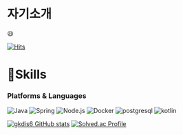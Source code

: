 # 자기소개

:smiley:

[![Hits](https://hits.seeyoufarm.com/api/count/incr/badge.svg?url=https%3A%2F%2Fgithub.com%2Fgkdis6&count_bg=%23B53DC8&title_bg=%23555555&icon=&icon_color=%23E7E7E7&title=hits&edge_flat=false)](https://hits.seeyoufarm.com)


# 💪Skills
### Platforms & Languages
![Java](https://img.shields.io/badge/Java-007396.svg?&style=for-the-badge&logo=Java&logoColor=white)
![Spring](https://img.shields.io/badge/Spring-6DB33F.svg?&style=for-the-badge&logo=Spring&logoColor=white)
![Node.js](https://img.shields.io/badge/nodedotjs-5FA04E.svg?&style=for-the-badge&logo=Node.js&logoColor=white)
![Docker](https://img.shields.io/badge/Docker-2496ED.svg?&style=for-the-badge&logo=Docker&logoColor=white)
![postgresql](https://img.shields.io/badge/postgresql-4169E1.svg?&style=for-the-badge&logo=postgresql&logoColor=white)
![kotlin](https://img.shields.io/badge/kotlin-7F52FF.svg?&style=for-the-badge&logo=kotlin&logoColor=white)


[![gkdis6 GitHub stats](https://github-readme-stats.vercel.app/api?username=gkdis6)](https://github.com/gkdis6/github-readme-stats)
[![Solved.ac Profile](http://mazassumnida.wtf/api/v2/generate_badge?boj=gkdis6)](https://solved.ac/gkdis6/)
